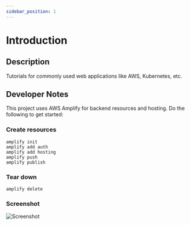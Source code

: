 ```yaml
---
sidebar_position: 1
---
```


# Introduction

## Description

Tutorials for commonly used web applications like AWS, Kubernetes, etc.

## Developer Notes

This project uses AWS Amplify for backend resources and hosting. Do the following to get started:

### Create resources

```
amplify init
amplify add auth
amplify add hosting
amplify push
amplify publish
```

### Tear down

```
amplify delete
```

### Screenshot

![Screenshot](https://raw.githubusercontent.com/sureshgururajan/tasks-web-prototype/main/documentation/screenshot.jpeg)
